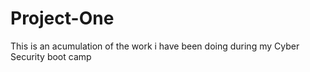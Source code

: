# Project-One
This is an acumulation of the work i have been doing during my Cyber Security boot camp 
